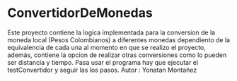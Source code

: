 # ConvertidorDeMonedas
Este proyecto contiene la logica implementada para la conversion de la moneda local (Pesos Colombianos) a diferentes monedas dependiento de la equivalencia de cada una al momento en que se realizo el proyecto, además, contiene la opcion de realizar otras conversiones como lo pueden ser distancia y tiempo.
Pasa usar el programa hay que ejecutar el testConvertidor y seguir las los pasos.
Autor : Yonatan Montañez
